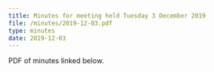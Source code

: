 ```yaml
---
title: Minutes for meeting held Tuesday 3 December 2019
file: /minutes/2019-12-03.pdf
type: minutes
date: 2019-12-03
---
```


PDF of minutes linked below.
